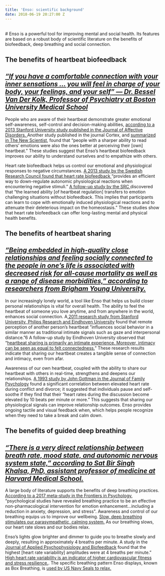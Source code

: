 ```yaml
---
title: 'Enso: scientific background'
date: 2018-06-19 20:27:00 Z
---
```


<br>
# Enso is a powerful tool for improving mental and social health. Its features are based on a robust body of scientific literature on the benefits of biofeedback, deep breathing and social connection.

## The benefits of heartbeat biofeedback

## *[“If you have a comfortable connection with your inner sensations … you will feel in charge of your body, your feelings, and your self” — Dr. Bessel Van Der Kolk, Professor of Psychiatry at Boston University Medical School](https://www.brainpickings.org/2016/06/20/the-body-keeps-the-score-van-der-kolk/http://)*

People who are aware of their heartbeat demonstrate greater emotional self-awareness, self-control and decision-making abilities, [according to a 2013 Stanford University study published in the Journal of Affective Disorders. ](https://web.stanford.edu/group/mood/cgi-bin/wordpress/wp-content/uploads/2014/02/Furman_Waugh-JAD-2013.pdf)Another study published in the journal Cortex, and [summarized in The New Scientist](https://www.sciencedirect.com/science/article/pii/S0010945217300606http://), found that “people with a sharper ability to read others’ emotions were also the ones better at perceiving their [own] heartbeat.” These studies suggest that Enso’s heartbeat biofeedback improves our ability to understand ourselves and to empathize with others.

Heart rate biofeedback helps us control our emotional and physiological responses to negative circumstances. [A 2013 study by the Swedish Research Council found that heart rate biofeedback ](https://www.ncbi.nlm.nih.gov/pubmed/24373886)“provides an efficient way to down-regulate autonomic physiological reactions when encountering negative stimuli.” [A follow-up study by the SRC ](http://journals.plos.org/plosone/article?id=10.1371/journal.pone.0070004http://)discovered that “the learned ability [of heartbeat regulation] transfers to emotion challenging situations without biofeedback. This implies that participants can learn to cope with emotionally induced physiological reactions and to attenuate their deleterious impact on the homeostasis.” These studies show that heart rate biofeedback can offer long-lasting mental and physical health benefits. 

## The benefits of heartbeat sharing

## *[“Being embedded in high-quality close relationships and feeling socially connected to the people in one’s life is associated with decreased risk for all-cause mortality as well as a range of disease morbidities,” according to  researchers from Brigham Young University.](http://www.apa.org/pubs/journals/releases/amp-amp0000103.pdf)*

In our increasingly lonely world, a tool like Enso that helps us build closer personal relationships is vital for overall health. The ability to feel the heartbeat of someone you love anytime, and from anywhere in the world, enhances social connection. A[ 2011 research study from Stanford University, Philips Research and Eindhoven University](http://https://ieeexplore.ieee.org/document/5611482/) found that remote perception of another person’s heartbeat ”influences social behavior in a similar manner as traditional intimate signals such as gaze and interpersonal distance.”6 A follow-up study by Eindhoven University observed that “[heartbeat sharing is primarily an intimate experience. Moreover, intimacy can be seen as equal to felt connectedness.](http://arno.uvt.nl/show.cgi?fid=143023)” These research results indicate that sharing our heartbeat creates a tangible sense of connection and intimacy, even from afar. 

Awareness of our own heartbeat, coupled with the ability to share our heartbeat with others in real-time, strengthens and deepens our relationships. [A 1993 study by John Gottman in the Journal of Family Psychology](https://relationshipinstitute.com.au/uploads/resources/A-theory-of-marital-dissolution-and-stability.pdfhttp://) found a significant correlation between elevated heart rate during conflict and divorce; it suggested that individuals pause and self-soothe if they find that their “heart rates during the discussion become elevated by 10 beats per minute or more.”  This suggests that sharing our physiological signals can improve relationship outcomes. Enso provides ongoing tactile and visual feedback when, which helps people recognize when they need to take a break and calm down.

## The benefits of guided deep breathing

## *[“There is a very direct relationship between breath rate, mood state, and autonomic nervous system state,” according to Sat Bir Singh Khalsa, PhD, assistant professor of medicine at Harvard Medical School.](https://www.yogajournal.com/yoga-101/science-breathing)*

A large body of literature supports the benefits of deep breathing practices. [According to a 2017 meta-study in the Frontiers in Psychology](https://www.ncbi.nlm.nih.gov/pmc/articles/PMC5455070/http://), “psychological studies have revealed breathing practice to be an effective non-pharmacological intervention for emotion enhancement…including a reduction in anxiety, depression, and stress". Awareness and control of our breathing equips us to improve our wellbeing. [Slow, deep breathing stimulates our parasympathetic, calming system.](https://www.npr.org/2010/12/06/131734718/just-breathe-body-has-a-built-in-stress-relieverhttp://) As our breathing slows, our heart rate slows and our bodies relax.

Enso’s lights glow brighter and dimmer to guide you to breathe slowly and deeply, resulting in approximately 4 breaths per minute. A study in the [Journal of Applied Psychophysiology and Biofeedback](https://link.springer.com/article/10.1023/A:1022312815649http://) found that the highest [heart rate variability] amplitudes were at 4 breaths per minute.” [High heart rate variability is an indicator of higher cardiovascular fitness and stress resilience.](https://www.health.harvard.edu/blog/heart-rate-variability-new-way-track-well-2017112212789). The specific breathing pattern Enso displays, known as Box Breathing, is [used by US Navy Seals to relax.](http://time.com/4316151/breathing-technique-navy-seal-calm-focused/http://)

